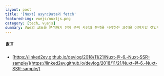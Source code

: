 ```yaml
---
layout: post
title: '[Nuxt] asyncData와 fetch'
featured-img: vuejs/nuxtjs.png
category: [tech, vuejs]
summary: Vue의 코드를 분석하기 전에 준비 사항과 분석을 시작하는 과정을 이야기할 것입니다.
---
```


##### 참고
- [https://linked2ev.github.io/devlog/2018/11/21/Nuxt-완-6.-Nuxt-SSR-sample/](https://linked2ev.github.io/devlog/2018/11/21/Nuxt-완-6.-Nuxt-SSR-sample/)